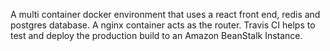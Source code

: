 A multi container docker environment that uses a react front end, redis and postgres database. A nginx container acts as the router.
Travis CI helps to test and deploy the production build to an Amazon BeanStalk Instance.  

